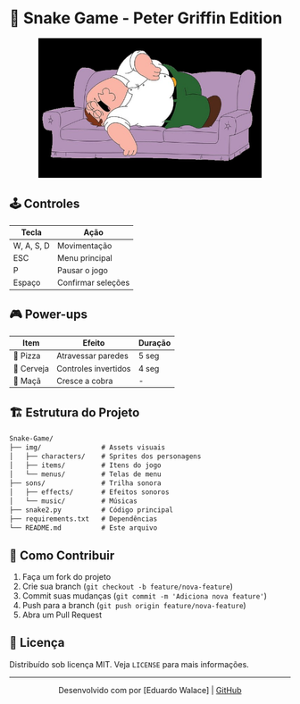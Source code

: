 # 🐍 Snake Game - Peter Griffin Edition

<div align="center">
  <img src="img/petergameover.png" alt="Capa do Jogo" width="400">
</div>

## 🕹️ Controles
| Tecla       | Ação                |
|-------------|---------------------|
| W, A, S, D  | Movimentação        |
| ESC         | Menu principal      |
| P           | Pausar o jogo       |
| Espaço      | Confirmar seleções  |

## 🎮 Power-ups
| Item    | Efeito                  | Duração  |
|---------|-------------------------|----------|
| 🍕 Pizza | Atravessar paredes      | 5 seg    |
| 🍺 Cerveja | Controles invertidos   | 4 seg    |
| 🍎 Maçã  | Cresce a cobra          | -        |

## 🏗️ Estrutura do Projeto
```
Snake-Game/
├── img/               # Assets visuais
│   ├── characters/    # Sprites dos personagens
│   ├── items/         # Itens do jogo
│   └── menus/         # Telas de menu
├── sons/              # Trilha sonora
│   ├── effects/       # Efeitos sonoros
│   └── music/         # Músicas
├── snake2.py          # Código principal
├── requirements.txt   # Dependências
└── README.md          # Este arquivo
```

## 🤝 Como Contribuir
1. Faça um fork do projeto
2. Crie sua branch (`git checkout -b feature/nova-feature`)
3. Commit suas mudanças (`git commit -m 'Adiciona nova feature'`)
4. Push para a branch (`git push origin feature/nova-feature`)
5. Abra um Pull Request

## 📜 Licença
Distribuído sob licença MIT. Veja `LICENSE` para mais informações.

---
<div align="center">
  Desenvolvido com por [Eduardo Walace] | 
  <a href="https://github.com/duwalace/Snake-Game">GitHub</a>
</div>
